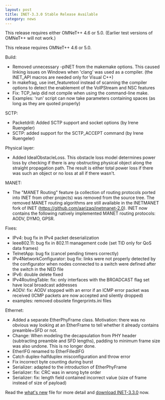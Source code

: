 ```yaml
---
layout: post
title: INET-3.3.0 Stable Release Available
category: news
---
```


This release requires either OMNeT++ 4.6 or 5.0. (Earlier test versions of OMNeT++ will not work.)

This release requires OMNeT++ 4.6 or 5.0.

Build:

  - Removed unnecessary -pINET from the makemake options. This caused linking
    issues on Windows when 'clang' was used as a compiler. (the INET_API
    macros are needed only for Visual C++)
  - In makefrag, use inet_featuretool instead of scanning the compiler options
    to detect the enablement of the VoIPStream and NSC features
  - Fix: TCP_lwip did not compile when using the command-line make.
  - Examples: 'run' script can now take parameters containing spaces (as long as
    they are quoted properly)

SCTP:

  - Packetdrill: Added SCTP support and socket options (by Irene Ruengeler)
  - SCTP: added support for the SCTP_ACCEPT command (by Irene Ruengeler)

Physical layer:

  - Added IdealObstacleLoss. This obstacle loss model determines power loss by
    checking if there is any obstructing physical object along the straight
    propagation path. The result is either total power loss if there was
    such an object or no loss at all if there wasn't.

MANET:

  - The "MANET Routing" feature (a collection of routing protocols ported
    into INET from other projects) was removed from the source tree. The
    removed MANET routing algorithms are still available in the INETMANET
    fork of INET (https://github.com/aarizaq/inetmanet-2.0). INET now contains
    the following natively implemented MANET routing protocols: AODV, DYMO, GPSR.

Fixes:

  - IPv4: bug fix in IPv4 packet deserialization
  - Ieee802.11: bug fix in 802.11 management code (set TID only for QoS data
    frames)
  - TelnetApp: bug fix (cancel pending timers correctly)
  - IPv4NetworkConfigurator: bug fix: links were not properly detected by the
    configurator when nodes connected to a switch were defined after the switch
    in the NED file
  - IPv6: double delete fixed
  - IPv4RoutingTable: fix: only interfaces with the BROADCAST flag set have
    local broadcast addresses
  - AODV: fix: AODV stopped with an error if an ICMP error packet was received
    (ICMP packets are now accepted and silently dropped)
  - examples: removed obsolete fingerprints.ini files

Ethernet:

  - Added a separate EtherPhyFrame class. Motivation: there was no obvious way
    looking at an EtherFrame to tell whether it already contains preamble+SFD
    or not.
  - Change: When modeling the decapsulation from PHY header (subtracting preamble
    and SFD lengths), padding to minimum frame size was also undone. This is
    no longer done.
  - EtherIFG renamed to EtherFilledIFG
  - Catch duplex-halfduplex misconfiguration and throw error
  - Fix incorrect byte counting during burst
  - Serializer: adapted to the introduction of EtherPhyFrame
  - Serializer: fix: CRC was in wrong byte order
  - Serializer: fix: length field contained incorrect value (size of frame
    instead of size of payload)

Read the
[what's new](https://github.com/inet-framework/inet/blob/v3.3.0/WHATSNEW) file for more detail and
[download INET-3.3.0](https://github.com/inet-framework/inet/releases/download/v3.3.0/inet-3.3.0-src.tgz)
now.
